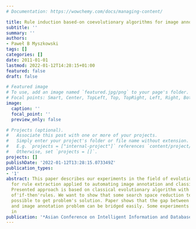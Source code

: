 ```yaml
---
# Documentation: https://wowchemy.com/docs/managing-content/

title: Rule induction based-on coevolutionary algorithms for image annotation
subtitle: ''
summary: ''
authors:
- Paweł B Myszkowski
tags: []
categories: []
date: 2011-01-01
lastmod: 2022-01-12T14:28:15+01:00
featured: false
draft: false

# Featured image
# To use, add an image named `featured.jpg/png` to your page's folder.
# Focal points: Smart, Center, TopLeft, Top, TopRight, Left, Right, BottomLeft, Bottom, BottomRight.
image:
  caption: ''
  focal_point: ''
  preview_only: false

# Projects (optional).
#   Associate this post with one or more of your projects.
#   Simply enter your project's folder or file name without extension.
#   E.g. `projects = ["internal-project"]` references `content/project/deep-learning/index.md`.
#   Otherwise, set `projects = []`.
projects: []
publishDate: '2022-01-12T13:28:15.073349Z'
publication_types:
- '1'
abstract: This paper describes our experiments in the field of evolutionary algorithms
  for rule extraction applied to automating image annotation and classification problems.
  Presented approach is based on classical evolutionary algorithm with binary representation
  of'if-then'rules. We want to show that some search space reduction techniques make
  possible to get problem's solution. Paper shows that the gap between classification
  and image annotation problem can be bridged easily. Some experiments with EA parametrization
  in
publication: '*Asian Conference on Intelligent Information and Database Systems*'
---
```

